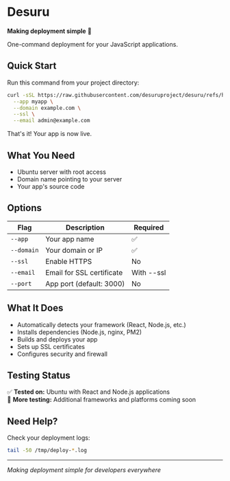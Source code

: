 # Desuru

**Making deployment simple** 🚀

One-command deployment for your JavaScript applications.

## Quick Start

Run this command from your project directory:

```bash
curl -sSL https://raw.githubusercontent.com/desuruproject/desuru/refs/heads/main/desuru.sh | sudo bash -s -- \
  --app myapp \
  --domain example.com \
  --ssl \
  --email admin@example.com
```

That's it! Your app is now live.

## What You Need

- Ubuntu server with root access
- Domain name pointing to your server
- Your app's source code

## Options

| Flag | Description | Required |
|------|-------------|----------|
| `--app` | Your app name | ✅ |
| `--domain` | Your domain or IP | ✅ |
| `--ssl` | Enable HTTPS | No |
| `--email` | Email for SSL certificate | With --ssl |
| `--port` | App port (default: 3000) | No |

## What It Does

- Automatically detects your framework (React, Node.js, etc.)
- Installs dependencies (Node.js, nginx, PM2)
- Builds and deploys your app
- Sets up SSL certificates
- Configures security and firewall

## Testing Status

✅ **Tested on:** Ubuntu with React and Node.js applications  
🚧 **More testing:** Additional frameworks and platforms coming soon

## Need Help?

Check your deployment logs:
```bash
tail -50 /tmp/deploy-*.log
```

---

*Making deployment simple for developers everywhere*
